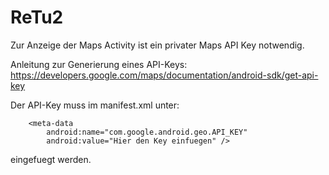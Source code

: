 # ReTu2

Zur Anzeige der Maps Activity ist ein privater Maps API Key notwendig.

Anleitung zur Generierung eines API-Keys:
https://developers.google.com/maps/documentation/android-sdk/get-api-key

Der API-Key muss im manifest.xml unter:

        <meta-data
            android:name="com.google.android.geo.API_KEY"
            android:value="Hier den Key einfuegen" />

eingefuegt werden.

